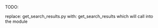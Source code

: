 TODO:  

replace: get_search_results.py
with:    get_search_results
which will call into the module






